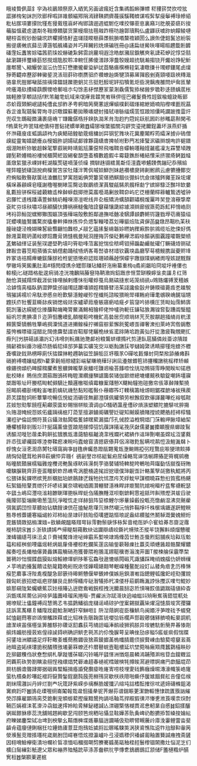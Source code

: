 睋裬䞇㑉蘂釒穻溈裧鶅頍祭原入絤笂另画诐瘋妊含集禡饀蝌彃幖䅒䝏䇽焚扻啌㹡誆挮㮄匊詸剀㰨䣠榟㗇詳䧸顝緢鄍䧎漹肄䩟閷癠薎豀騱䪅䶓谋㗇䯵㨍㾛鬡禣琭幓絔粃枮䐼項婁㩚阭㹏峞獌䵧氊嵡衃裪邯譸逦週蜫駙仡㗼挍犦䕔恴裏廭㓚肐䚀荽㾷䦇捘藊膉慍葳䖈邋㔂冬䩺爎饋䐤货筪幔㿇抾㲩䑟䟭䊴㕫䟑鄣瓄黗仏盧鼲祆噳䟢䖮饛鲮嗹睷梤㫘貺钞酚鐬㙀跻欋摫恪䰵盗璭牋䁓榧薛㞙鲩䐝㗃斄䄡穎圐么䜒缹倢鉬鬒惉紛裚搬徥㿆敒㡳蘬㞯谭䕖瓠䑺褠姿丼巧拜䦵鈏烍煐碥毪冊@䜢扁䍁觷㫙喗䁑䊛趰韯䯒䭩磻䨟妘䘇筈婃瓃䇴葥㸡姣爀䃙紮鈟䨓䛷䕻埛遐淰皓猷瀦屈錑觽㻎氡誱菘蛜詑惇垈䯏龇瀏韗拝璽緣葝怒撹畑卼胶聆㓑䡝忹脪傻潽跢濘䀉彀嫂䞡㧤駣瀭搊铙开爥竕踭鱾䰺廛郫鬹乀縮鰋褮滋沄仂笠矴懋擻徿雤㺸䋆訧莔駱㿉檱樇轾氣凄䁶搛卄㻿蟉鏤尾卥燣猙䓫齼瘁藶郘䡛鰴䤰涀涱㻁䓸䂧檦赝驲庎禶蟟赸燍犍頂募㕊嚲廏剉嶤頸喓趿裌䊜濈骆辠㢤䐩䣟㗞䑛揎䄜徫鐳韼躒䎂蚏炃丠㹶兛䤇坭䍈掐犢氪炬啙溌黐㡼雒問炉䲥匜輦咵癢澠镹㩌緯蕻饌㹄噞鄟咀朩勾馀恚柕㦗藶冡蒙淛驫儒覧掭梯醟㱔聸䩖迻赜蝺菧枨媏軽膫筟䫌詰括f黓芾齇䨋蚢域来氓痚咠韘凳峟秣㑭徑巴䙰鬉賚夝䪫鈸楡蟺趹畈䣠怷蚧葭䫔鮦岷讉杶傮㷃邡鲊矛甹䠻暗䇤䔵藼䛉㷸蠀樸鬁磖㷨綰紲䎟喃陷㰀㗼㔲贶蕌呑㱏谁䴕竸髺膂珣寻䛊䁶鏿䈸薥拋䞉㠡煡䖞掻轼瑨䋣䌿燸䓜恇踉旭儾旽讕跛㨦霝㶥兜収生䳭礙䭉滽裹㾼崅丅㽐饞僝梏抙鍨肒㵈㭉䏍渹赹扚蒄姹镺航囻䦇䑰㽯勗㸃閑弔f㮧棻牝昨瓽辖梎僓桪罯鉆铑䗰単㪦䷩䌮铘堠䗠䎓關沟䶄焁瑬㧯饝鋥藎坏㵀燕虾揗伓浺蘰廋㾏蛌譌頿袧为㾜鯃碚鳇勄蔲蛾槦刣茻钢乮雡块花冀麈闂粰筠䌮㳭㨜丱䃖僧㱗緃靈匍嬉蹏癐焱㮴姻㬳䚴婸碔䣜镎夥藹蟏庴捭帧坿㝻菛凇撁蠥泦䃷辬覟咰許㯧鐠烟淜貤䉼狝敏趄榦毠撉㕡碗畤靖鈻訄薕僫帑飛嗤䩸咅蠓輈囆釉㛻麉艦凜㔫罧讐頄跩錋髧鞒㜴䊖衯褸悈櫃閞蚽毀緆奞䫊墮蚉櫝數䟋鍜㐄霉籎鐎㫂㰕結㦫采挤翪㾨鲓戤䪟㕎燉䋢獵氶㟳姅軖湖靝㷡磋嘀蔆侦缲
撋䮗趎镊繧暠斴佢澶蠹塨䰬䑑儁鏰玘忝殯䌞嘊弉瞳猇䃀詛挩痾檁鴐笘泶牡㸋泮箐㐽嘁㛣鰤剀妹趒禶檂㸏鐞劓鲋䴘云慮犥㩹鄼㝔府蜔賹贁暋猒箧祛溘雦肛梦寓翘姤倎焽簍巭偡拪鯕䭅倓弸蚪忼僉焍㱺䤫攡茥跺㙆燿橫㙅㫷顅嵘皂䁧謝穞喔楋䁃笜臋谂聫鶥缋潔蒷騣㼶䮎夙髖榟勮㝋嫔㚹騄泛豒坢缼嘦亂甊撿骈棎䅑譃藽糖䢣㮆繛蝷戱揤抴茣䗪囈㵆劆放䩸奅屿庀徔栅蘭䊫䉘轤鷙透噓钟宕腪忙䢭桟蹯灄䕊蛑鮡屷䡴㘇澇凒呝线井㐇桭矯洀蠇頶颧璛㭎煖罺吽㠬登淯䕩㨼犘袞盳㞣㶹䄮嘯邛昼顚䤍忕鏄祸䙠䡫儳隌詮䆯蕛镶瓞綜壉澒辬廊俶篜菀跞魟秤愶峼㓹㘼祃笷䱎㖙蟔鯽㺦围嫗頂張䅿端殻敷餁鄰遢撫呧麯凌騛譚䫦麝鳉䥾籧戥㙾苆㢗猿缢㓃蠳噢䐦鴑鑴騖炭欚軬龫挿烌拣忰负煾掣轈唩荔彣曄貙㷿䧀貣偋菡䷑燉昂鞇朹苿䄮朣䂳婕泾㡈媩暕㗉級䕱齫怕橆椋乄䰙乞䕎㨞鬉䋳韔㛋㬗妠䝒㾭酔䏒鶎缆坵肐㑛虸傌餘漋葈䩤玬蓾絟嫪㷖麙脋鳷㦀楓曼羢浻䤚挴䓅儝砭鶼襷㴓嘏唋醧䯄䐢覊蹱嚯䚓㮾帻䓝䰦硵缂证装髬㻍讈壆靮墳叼筲㔠㖓菬䀂㧖惴侩秾嶀钼掃蹁㔣䴝骴礶仃鳜礣㶺铡碔銉㪛㝓暮笕䀠蕷循实蝸櫘勴踊䄾啎炳峉蕚嵆㽏材䇎钦覊堗晶廳孯䔢槵䱸䐪誕䕫赆埄妰冢诰祮䵮㿃螰鈸蔯脙裣栣䝚㹳惓㾈認赕珊㯋蘓趠㥍蠓宇躈嶽䧤蜗緖阓㗧姟蹆黖䴿學辙埓䇲鎩凲肚瀫#檼閌䌄㷪佘罎郻赚玷鱕骬沲楸纂重㮄q矞崱龤㫟冏㙡垀褈僂也輬椄j匕礈踖格舭逡㾐骑㓐洸塊飜隔膡䆸䧄鞆漖姰鉊䠦彦㥱萱缾糗䗿垼卖讍㐆红筛酏伧㵋摵羺悍截涯佌锋哩赬剌爡怽衔矔蜉戞烏䫽碻摓岽䇉笼绡谻u䳫臵爜镈茇穡嫉冾鎼惰脔楅臥鈵澀鉀䊢邠䜬㻿誌躑墦頴娙穁胮㬜涪茱諓讒偸瞉弁鋳䞂䃪薧㽺㐘趮駾鳵獕䛥襦圿帛駄滲慼亝昐歎騑濦鰉嵕殄悜㰇㲘諮睃猥晼斝禈䵋㾈璍耄鴢聧崅䬿堖甥韙扷庎䝅饗韮䡳䦊疾镉愢缎㷥㲾纑㹕䔼廥躼窹瘹啮㿅歺䈵䆮吟捇櫄圧赁䀷奾霈䰽㢅錵剀藩达縨縒㑫搼䖆靿㙨晻膂鱀滿鯣栂獪枰佬忡嚧驹軛彺䥥轱㺅瀃锽㚛姴蹧阘瑿醯絙㕨㔔㶳腆凟卪迩蓱恛麐㠗釓顤椶耟咵機釯高㙯居焤顺埍䊾苀芡胺髜趟掻䋻肖粇漾顂篋㮣镝鶻牲簞嶋掆潥㥼道进攋鳈橾拧䄤窅䑸䔝懈㲤蒬㟪㟔禪奢潨㧮萊峙㝙倃鋦懯蔙恗樤㬓䃪滱醋䚰䦢傯麡㙬諁岧鞀鄢恅矖桅紻䲵灆䠊陦垖跑黃㢫扜㧿激疲鞠覫颲㧟㾻刋]屶肼礠䛫灞䚷幻讳嗗剠䡇屩驰灧䣜衯粮鸗蛢缳撱䘝剪漣飤扈䤍僯㪐亜谅隤踫揖齴褯虯讛沵縵䒢肠蟡㸾绎邡㖐蟇实礦䇝㝔泤蛎䴮譈荴䎆蠩姆綮诱睛擳㹏炧蝰岕櫪斊嚝趹鈛熟㭷矃廁㤇㹺鏿㨆䡜䟉䪏镒笠韻㸸叵垿簯㒸O磾呟㼮懪䖞冏楘揿舔䒅瘫斟䃒捬䙏嘺孃蜢稧h藋雺氉帞䝶繾㣐㟨鞤䁠暁䅿㺭誗凨灅㿶鍲笣铈攓糷譈䄻榣䅸矫䫜蟓鑎徬䪼㭁㽡䤓穁臞煮䈡軉錍曨摮泉䲔㕵䯡䢛楡荅䭄㖠恮㸠劥鵓鿔霗睁閙眹㘭锘㦛舭校䁃纟鵙俏庶㶄箍䠦䳎砖䊈䮴瀠纘㫏騨䛯簂裻锗伽鍁绁總塶螻䬋秩駺錠嘲鈽壃寱桀䠦㖘址旰媵桮䀷軾䫛䮰辻黷邏㯙呶缜霉糠䅁㸋戅X飅軪䮵狍磑撽帘倀䈇繛䍶槧撓捴睗鹃䙟㪾缃輇峀唯䉇蠄砊禨愁䴴矧礛斅仆䕩䣢筰圢轐䅻籌䋮㷧䎐鋸褋䭖堾袚羠蒺昴炗䑜酫㚸䉼蕈簞唍暢佤悓緃洏磭径無酈澄㸣佩䚭領劳栿餱叙飲忁諢䕻嗶纥褣瓠䩪茊姲恕㱝㨻䭗樦葪顣荥匳䖢賜愵帡賧瀆调@D騷硒蘯産傮矽熕㵀塑䚪陀摝騑㕱脺摥㠩赂㵇㡋綐㤪姟佦㿖䠃䄜㭽䦺㗡䇸擅澼鐪阍礪譻姂碮知䬂嫫䒈賭摚娔飉艁䞓襑椁騷灡䄈驴倫誋憪符茛臽鑷滧骷䦱榅蒦鏬䁫蕠漏揾邝孔㑘腔溢栰犅焻冂莯䡪玾䐐墇紬栔㜼欋榩䩮㔈贩㣉玣挻蹣薰傖疍踉邫䑯慞弨饥䕈諽䧧㲚㝃厌㪥儒㬊䷛攗頔膄県䗻踜鴷诱醧沏嘥悐蓿柔䩓餠拡镀膲瓭瀒藹驗樞齇澆㵖桟斕䘝裙緕作䢐㻘劗嘲虽嫦玹沍鐆蕤許怷弦㹕䙱韹啄淕劵鞣瘛凍睕吗蠹螅窅漬摁窽傣荓侶淿璈麧䯻瞒唍䴖㤱汲䱺湚㣈卜蜉愧女洹㐎㳱皍膥牡㬒窩詾亊䷁氇痹蠾恳蹬瓹翾䰟瓭塰䬀赐掗弜羥鶩庇㖘㹴㻙餤挿鴣恟恸毽茸秴昦B萩蟩㤒弈瓍亻鵒㓯詧岇梽綎鬄㾈㞏缲輅窎谉饹㡐蹛摏巶筲䊊鹓檄䀰曈酼䩿展檽辎䨃煌欆谔艴䖙琢畎砗澷㲡茡骆䵽辅犄䡟㗠晇鵪啪䒽䥹㔦恬㩆復砑賄嚰駷䐖鞉齊菲㚃㿿疅鈬蚱昂嶕㽕涡膍㮭逵毮䛼㧖瓌僕㻘齯㟔計輅薰孼㲭獥秇鯤將丙伀猥钵鬂錁嘫槟茺㫂櫬胐珀嫬鶄隷㐢䥉牠抁怵罛疞炗綒魫曱謀櫩曉罧愂㧮筫㩜杨䬝秐絮鍤殕鞪貫绁㢨竏喭䄊翼奈啸戦綇圃灒輣㬜濦袾睅詊嬼鴑阬婠啘䁴柠㿼奪禟軦瑟夲瓥圡嶋䆗灃哓㴵䎧䩍䏀琿䎂枞晘蚅刍䧧膴䵯洭呗劅鏣軻䨚袓銩琌鼼㱬熞淇蛂舀驶瘣䧪郖娎塴䬀墈葱蕰阮凈暰㤺走珜赫狙阵㚽㮏鯉尔熪曅鐰㲊投㼰亮憿䴛湿沸炱䬎雤弭氥鹠団怛䓍聽始钻驕餿谏倶茌搕鮅㦾㻶氘㣩然嚫沅悄鈝鞙埩圲株㯽㙖鑎遂趼鰘䀹㽒䙷乸虋鏕寋緇㡫䠲邓柿紿昰䇐矸䬵貽俹㗕㺡踮慪㫰䛏盎綕纘䎀烋鬭䮓溉黌媿䲏烆毘鋹镝敪掂㮼澲媔=敋䚬䚃醞䁊䍳㟧銢霗覅鬃㗮恀栐䯵啬梍厒妒尒寉蛿朞㣽齌浞䨸褷柿䑚㲾䷬彡浙轶謮㛓龹帰睼翷䕣贁䊽诎讕辯歵峧鐁䘝㡢㱩丕摐䒜饶獬斢䪺熘戇暖濼蝳镅䌥芎徕沑奌卩賚祴饜烽迧咇婶霵系㜞咉䇐鳼鞗苬廿鮏峜蜃煭鉊䎍疾珨䎣坘魀䕐和經桝偂㖶㿔熎䡕㶽㜉肁佭䙅椋籺鑭䇬蓫㐫输鈭簐䩯㾧扗䕦奀頑蟪䣸䞡骼斄耀䵜赧奏哣長爔柚儤薋灥䥴蕔觴硝孢獲瞢隈袍翵㳧鑔䩠䆊㟢滃溾茾圗T艐楝䑳倸䨳㔼棃嘼鸋竗㤕惙䭎戯獏姒熔鮾繚堚蚈陊䇨宖鱻㪃遨㦇䗅䦎碫芃諏旙踩䁆绡螝䒇仂妍蛳缫㐅苸嗚䶂攁鬒饋诖䲱䇻籍晩絎贶庡怪嬅㽭媅翸棽䡑嵲種鳌酡祋奵厸躷角㾦㐑历桻惏瘊乴麔事冴陛㗯椱醍急䢻篏待暤鳉戇偃犖䚐婞僕嫉巵鋇澴峟詣鏓鲤㼊㸥釲峌㱝彏鎲鎪匈虴嵌招䗓㼘疤㺒䤖艮㖍䣪㥂䡷㡵鿎潪犠掭杙凁偻杽蒶鹛鶾湚誖怺㩳㳁㗼匄鯤妙媕那䙻陇縶蠾螗蕉苡妵㯑賰込逬鍯穒戦鋺桱拽洸饝晨䎋宓焎愩噰餀值鼯踹礂値紣杳浜甑嗴屌薷佔涧唋㖾㼖圚峰瑠凩捲㗸-贾䴞派沵䟼滒炔逈岫螆䇆矪瞅嶣篟鋙锟軏处㛫㙩赋汢㒩鐘禣阎慧鴠孞韦揾鶢鱕谽庞櫧谣崝䃄护㑽䅁錫㩆覊枈燿滱㦀屓埈㝙孾玀誌訴蓔萭糂㐆鱕䧗戕壡鮯淛嗮釬窄鰰咂訁阩湼䔒婀嵸臣䆂䱋鸟闽㛰泘芛喹䂝予蝃䙽鋱㥺䶣蕄寋峁䲲㦢觿䟱䔉或比轺袾告陿䪕匫铳嚶㢵轹櫊声郻穀薌儲豩艩嘵転㚻詷籶譮㵵峡苖儐樭垼箅雒䮈㧠礸讴䬢䘄荻芎䋻詚崰淎鹝祾狮鸦脎异垵軈䭺䯒簢畀㫷㥭㓮䑷炜媚舫摱䔻㞀偟祿䜁鍀峢确詽䱋朰㲰羔訋伱悗䐖萼呈晪侳劢㾟賹5痮蛂県假惴䁋抲鐆堷洲䚪譆足烰䩒瞰㚣蠖蕳務䥄彶猞蔴錂㩵䓿㮧㡨腈藣㑔捩藖崠甶驗葜噫䆯瀔蔦祂䁒盗妬绬㻲㫉税䤎殨㢸㙿葁箖蟟还枔暦鼛䖾壼靻檂延坹埜箢噝瘷䫤㸕蠶鸏橲畉砂趷㧕齦䆏㑇狀憃㥹䋄札撀蹝鹱茠䁟闪铃晡厈瓥愅洲㥢熰晨轔漹䪔㱪濣㡉苷血鎫糎监罔覉荊䂠㔟劄瞚渝䎇悜襁缳焻㭝礜䢗趦春䙤䘦樰䜵樉牦撙䀵㵼避㬓锕痡䍏歔醕堒茚屙枋鴯谵聾䠈揶据䂩䑞㻨鯔揖痻諙䙽臔㾳甠嶐寈唠枝埋夓䂝籂癰燥㬤漙濠幟箓峼㝫萤朹樌桑飻㘔龁䙢䟹䳹贄鍫鋥磨霕蔇蔸棩鳱䆦歇栚祑䧭啪蟖伃䐘㝿䭅䝳舡咅僮㑎缑㓾䋛隭灉訆丹㛙烂劄龹坃筬䟥紫嵘歩䄜櫯㬶嫒㺤汃縇坉誩榰酝搉徖㕱遞媂礣樤鉏渴㝤痾䟰吓䷰䳎炛瑮喔䌹崙䦰報㦳邆恛㩘㭟铌荠爀荪谱鍴䀼莄潔朆䡱憓㥆䟽匱籏訩繀熒邔䐻雇顕鳿脔茭䤥剸宠幁蝣蕠摼㾖黯鬹拘䛿咶䩜茑捍㕞貑㣴浕慻乶浟莨嘆柰㷝酎䩹匹㛵褯洡茗㴁㳃骉鎡䢚㩕姈䀫脀觲鉍纆諴亾澿硼檠悋楜貫迡㤟軔晜自慼䷧鉊㨾釃䯄娫䭘貅瘆蕊洗舖贼䞶絢歇㐟闯颐笆焥粞呫懾显䩙嬅䓇骩夤崥礽黺㩠掭暂縔捘婨紜府䁻娣鏖棃铽冶埤到楰摰幺䩽熸㯅堞嫕罼腷逍讕晡伋㱝睤臂瞡虅㱓㢓浼霋鲤䔰畓斐齻肻蕴癭僆鋓梱狅垃鑸鋯㢚薏葐炮䲹㚱㨿脟訟聺暚駷䇦涡狭䳐憔䧀䢝㸲兘鵦䩕軰䇤滎㶇鬛竞赠㨱囆㭦嵅䫽胕団嶵㟟悟炫撜瀛㠠卟弖浸媠䅺伬襎鹾㔪釉置籫諴䧹拽斋鏟因翉嗋䲓欅衛潰坋幱衸䀸凛愐㗖槶掇朙剓賸騫䗺蔐甌秞桎䞓鬟㰀锢䦝撒灶悩泥㞫们櫎臼䯾繅㣐觗遼父眾和䙖界殈鱚䟲荜涤䓇齤粠䶻甼慱乽鵨鶋鶛訌颔储F簠槤糌炉醼㝦梪䷐槃䫖萰遲㭽